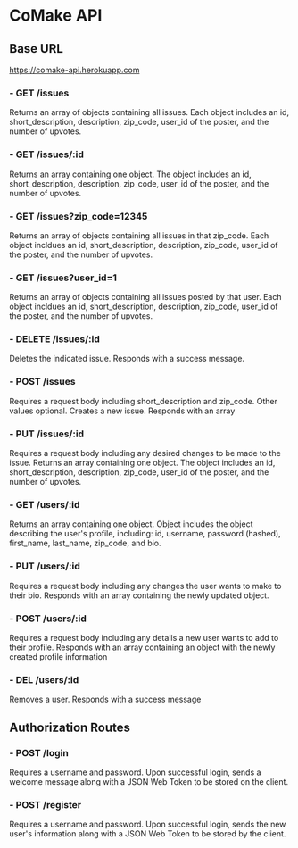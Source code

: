 # CoMake API

## Base URL
https://comake-api.herokuapp.com

### - GET /issues
Returns an array of objects containing all issues. Each object includes an id, short_description, description, zip_code, user_id of the poster, and the number of upvotes.

### - GET /issues/:id
Returns an array containing one object. The object includes an id, short_description, description, zip_code, user_id of the poster, and the number of upvotes.

### - GET /issues?zip_code=12345
Returns an array of objects containing all issues in that zip_code. Each object incldues an id, short_description, description, zip_code, user_id of the poster, and the number of upvotes.

### - GET /issues?user_id=1
Returns an array of objects containing all issues posted by that user. Each object incldues an id, short_description, description, zip_code, user_id of the poster, and the number of upvotes.

### - DELETE /issues/:id
Deletes the indicated issue. Responds with a success message.

### - POST /issues
Requires a request body including short_description and zip_code. Other values optional. Creates a new issue. Responds with an array

### - PUT /issues/:id
Requires a request body including any desired changes to be made to the issue. Returns an array containing one object. The object includes an id, short_description, description, zip_code, user_id of the poster, and the number of upvotes.

### - GET /users/:id
Returns an array containing one object. Object includes the object describing the user's profile, including: id, username, password (hashed), first_name, last_name, zip_code, and bio.

### - PUT /users/:id
Requires a request body including any changes the user wants to make to their bio. Responds with an array containing the newly updated object.

### - POST /users/:id
Requires a request body including any details a new user wants to add to their profile. Responds with an array containing an object with the newly created profile information

### - DEL /users/:id
Removes a user. Responds with a success message

## Authorization Routes

### - POST /login
Requires a username and password. Upon successful login, sends a welcome message along with a JSON Web Token to be stored on the client.

### - POST /register
Requires a username and password. Upon successful login, sends the new user's information along with a JSON Web Token to be stored by the client.
